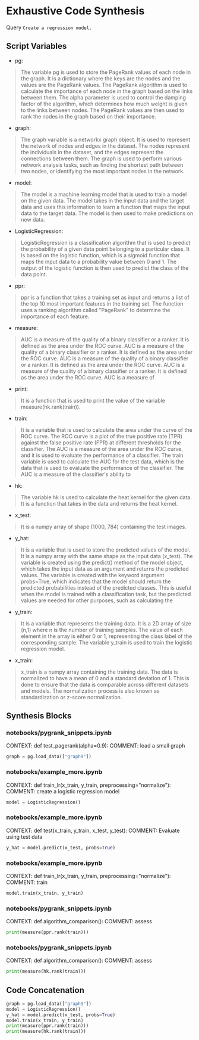 # Exhaustive Code Synthesis
Query `Create a regression model.`
## Script Variables
- pg:<br>
>The variable pg is used to store the PageRank values of each node in the graph. It is a dictionary where the keys are the nodes and the values are the PageRank values. The PageRank algorithm is used to calculate the importance of each node in the graph based on the links between them. The alpha parameter is used to control the damping factor of the algorithm, which determines how much weight is given to the links between nodes. The PageRank values are then used to rank the nodes in the graph based on their importance.
- graph:<br>
>The graph variable is a networkx graph object. It is used to represent the network of nodes and edges in the dataset. The nodes represent the individuals in the dataset, and the edges represent the connections between them. The graph is used to perform various network analysis tasks, such as finding the shortest path between two nodes, or identifying the most important nodes in the network.
- model:<br>
>The model is a machine learning model that is used to train a model on the given data. The model takes in the input data and the target data and uses this information to learn a function that maps the input data to the target data. The model is then used to make predictions on new data.
- LogisticRegression:<br>
>LogisticRegression is a classification algorithm that is used to predict the probability of a given data point belonging to a particular class. It is based on the logistic function, which is a sigmoid function that maps the input data to a probability value between 0 and 1. The output of the logistic function is then used to predict the class of the data point.
- ppr:<br>
>ppr is a function that takes a training set as input and returns a list of the top 10 most important features in the training set. The function uses a ranking algorithm called "PageRank" to determine the importance of each feature.
- measure:<br>
>AUC is a measure of the quality of a binary classifier or a ranker. It is defined as the area under the ROC curve. AUC is a measure of the quality of a binary classifier or a ranker. It is defined as the area under the ROC curve. AUC is a measure of the quality of a binary classifier or a ranker. It is defined as the area under the ROC curve. AUC is a measure of the quality of a binary classifier or a ranker. It is defined as the area under the ROC curve. AUC is a measure of
- print:<br>
>It is a function that is used to print the value of the variable measure(hk.rank(train)).
- train:<br>
>It is a variable that is used to calculate the area under the curve of the ROC curve. The ROC curve is a plot of the true positive rate (TPR) against the false positive rate (FPR) at different thresholds for the classifier. The AUC is a measure of the area under the ROC curve, and it is used to evaluate the performance of a classifier. The train variable is used to calculate the AUC for the test data, which is the data that is used to evaluate the performance of the classifier. The AUC is a measure of the classifier's ability to
- hk:<br>
>The variable hk is used to calculate the heat kernel for the given data. It is a function that takes in the data and returns the heat kernel.
- x_test:<br>
>It is a numpy array of shape (1000, 784) containing the test images.
- y_hat:<br>
>It is a variable that is used to store the predicted values of the model. It is a numpy array with the same shape as the input data (x_test). The variable is created using the predict() method of the model object, which takes the input data as an argument and returns the predicted values. The variable is created with the keyword argument probs=True, which indicates that the model should return the predicted probabilities instead of the predicted classes. This is useful when the model is trained with a classification task, but the predicted values are needed for other purposes, such as calculating the
- y_train:<br>
>It is a variable that represents the training data. It is a 2D array of size (n,1) where n is the number of training samples. The value of each element in the array is either 0 or 1, representing the class label of the corresponding sample. The variable y_train is used to train the logistic regression model.
- x_train:<br>
>x_train is a numpy array containing the training data. The data is normalized to have a mean of 0 and a standard deviation of 1. This is done to ensure that the data is comparable across different datasets and models. The normalization process is also known as standardization or z-score normalization.
## Synthesis Blocks
### notebooks/pygrank_snippets.ipynb
CONTEXT: def test_pagerank(alpha=0.9): COMMENT: load a small graph
```python
graph = pg.load_data(["graph9"])
```

### notebooks/example_more.ipynb
CONTEXT: def train_lr(x_train, y_train, preprocessing="normalize"): COMMENT: create a logistic regression model
```python
model = LogisticRegression()
```

### notebooks/example_more.ipynb
CONTEXT: def test(x_train, y_train, x_test, y_test): COMMENT: Evaluate using test data
```python
y_hat = model.predict(x_test, probs=True)
```

### notebooks/example_more.ipynb
CONTEXT: def train_lr(x_train, y_train, preprocessing="normalize"): COMMENT: train
```python
model.train(x_train, y_train)
```

### notebooks/pygrank_snippets.ipynb
CONTEXT: def algorithm_comparison(): COMMENT: assess
```python
print(measure(ppr.rank(train)))
```

### notebooks/pygrank_snippets.ipynb
CONTEXT: def algorithm_comparison(): COMMENT: assess
```python
print(measure(hk.rank(train)))
```

## Code Concatenation
```python
graph = pg.load_data(["graph9"])
model = LogisticRegression()
y_hat = model.predict(x_test, probs=True)
model.train(x_train, y_train)
print(measure(ppr.rank(train)))
print(measure(hk.rank(train)))
```
